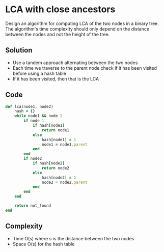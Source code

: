 # LCA with close ancestors
Design an algorithm for computing LCA of the two nodes in a binary tree. The algorithm's time
complexity should only depend on the distance between the nodes and not the height of the tree.

## Solution
- Use a tandem approach alternating between the two nodes
- Each time we traverse to the parent node check if it has been visited before using a hash table
- If it has been visited, then that is the LCA

## Code
```ruby
def lca(node1, node2)
    hash = {}
    while node1 && node 2
        if node 1
            if hash[node1]
                return node1
            else
                hash[node1] = 1
                node1 = node1.parent
            end
        end
        if node2
            if hash[node2]
                return node2
            else
                hash[node2] = 1
                node2 = node2.parent
            end
        end
    end

    return not_found
end
```

## Complexity
- Time O(s) where s is the distance between the two nodes
- Space O(s) for the hash table
